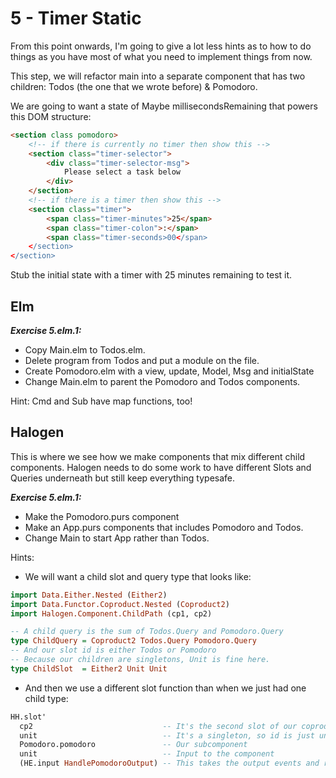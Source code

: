 # 5 - Timer Static

From this point onwards, I'm going to give a lot less hints as to how to do things
as you have most of what you need to implement things from now.

This step, we will refactor main into a separate component that has two 
children: Todos (the one that we wrote before) & Pomodoro.

We are going to want a state of Maybe millisecondsRemaining that powers this DOM structure:

```html
<section class pomodoro>
    <!-- if there is currently no timer then show this -->
    <section class="timer-selector">
        <div class="timer-selector-msg">
            Please select a task below
        </div>
    </section>
    <!-- if there is a timer then show this -->
    <section class="timer">
        <span class="timer-minutes">25</span>
        <span class="timer-colon">:</span>
        <span class="timer-seconds>00</span>
    </section>
</section>
```

Stub the initial state with a timer with 25 minutes remaining to test it.

## Elm

**_Exercise 5.elm.1:_** 

- Copy Main.elm to Todos.elm.
- Delete program from Todos and put a module on the file.
- Create Pomodoro.elm with a view, update, Model, Msg and initialState
- Change Main.elm to parent the Pomodoro and Todos components.

Hint: Cmd and Sub have map functions, too! 

## Halogen

This is where we see how we make components that mix different child components.
Halogen needs to do some work to have different Slots and Queries underneath 
but still keep everything typesafe.

**_Exercise 5.elm.1:_** 

- Make the Pomodoro.purs component
- Make an App.purs components that includes Pomodoro and Todos.
- Change Main to start App rather than Todos.

Hints:

- We will want a child slot and query type that looks like:

```haskell
import Data.Either.Nested (Either2)
import Data.Functor.Coproduct.Nested (Coproduct2)
import Halogen.Component.ChildPath (cp1, cp2)

-- A child query is the sum of Todos.Query and Pomodoro.Query
type ChildQuery = Coproduct2 Todos.Query Pomodoro.Query
-- And our slot id is either Todos or Pomodoro
-- Because our children are singletons, Unit is fine here.
type ChildSlot  = Either2 Unit Unit
```

- And then we use a different slot function than when we just had one child type:
```haskell
HH.slot' 
  cp2                             -- It's the second slot of our coproduct 
  unit                            -- It's a singleton, so id is just unit
  Pomodoro.pomodoro               -- Our subcomponent
  unit                            -- Input to the component
  (HE.input HandlePomodoroOutput) -- This takes the output events and raises a Query here.
```